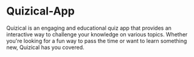# Quizical-App
Quizical is an engaging and educational quiz app that provides an interactive way to challenge your knowledge on various topics. Whether you're looking for a fun way to pass the time or want to learn something new, Quizical has you covered.

